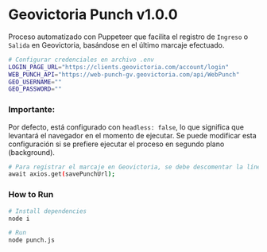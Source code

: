 # Geovictoria Punch v1.0.0

Proceso automatizado con Puppeteer que facilita el registro de `Ingreso` o `Salida` en Geovictoria, basándose en el último marcaje efectuado.

```bash
# Configurar credenciales en archivo .env
LOGIN_PAGE_URL="https://clients.geovictoria.com/account/login"
WEB_PUNCH_API="https://web-punch-gv.geovictoria.com/api/WebPunch"
GEO_USERNAME=""  
GEO_PASSWORD=""
```
### Importante:

Por defecto, está configurado con `headless: false`, lo que significa que levantará el navegador en el momento de ejecutar. Se puede modificar esta configuración si se prefiere ejecutar el proceso en segundo plano (background).


```bash
# Para registrar el marcaje en Geovictoria, se debe descomentar la línea 47 del código.
await axios.get(savePunchUrl);
```

### How to Run

```bash
# Install dependencies
node i

# Run
node punch.js
```